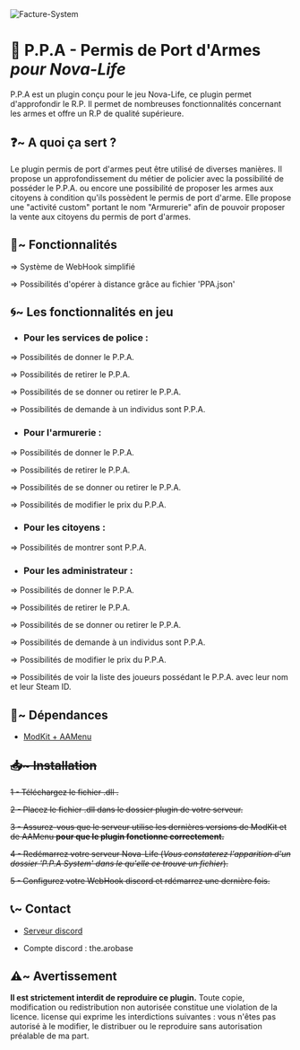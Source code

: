 <img src="https://i.ibb.co/VcDfYNgG/Facture-System.png" alt="Facture-System" border="0">

<h1>🔫 P.P.A - Permis de Port d'Armes <em>pour Nova-Life</em></h1>

P.P.A est un plugin conçu pour le jeu Nova-Life, ce plugin permet d'approfondir le R.P. Il permet de nombreuses fonctionnalités concernant les armes et offre un R.P de qualité supérieure.

<h2>❓~ A quoi ça sert ?</h2>

Le plugin permis de port d'armes peut être utilisé de diverses manières. Il propose un approfondissement du métier de policier avec la possibilité de posséder le P.P.A. ou encore une possibilité de proposer les armes aux citoyens à condition qu'ils possèdent le permis de port d'arme. Elle propose une "activité custom" portant le nom "Armurerie" afin de pouvoir proposer la vente aux citoyens du permis de port d'armes.

<h2>📲~ Fonctionnalités</h2>

=> Système de WebHook simplifié

=> Possibilités d'opérer à distance grâce au fichier 'PPA.json'

<h2>🌀~ Les fonctionnalités en jeu</h2>

- <h3>Pour les services de police : </h3>

=> Possibilités de donner le P.P.A.

=> Possibilités de retirer le P.P.A.

=> Possibilités de se donner ou retirer le P.P.A.

=> Possibilités de demande à un individus sont P.P.A. 

- <h3>Pour l'armurerie : </h3>

=> Possibilités de donner le P.P.A.

=> Possibilités de retirer le P.P.A.

=> Possibilités de se donner ou retirer le P.P.A.

=> Possibilités de modifier le prix du P.P.A.

- <h3>Pour les citoyens : </h3>

=> Possibilités de montrer sont P.P.A.

- <h3>Pour les administrateur : </h3>

=> Possibilités de donner le P.P.A.

=> Possibilités de retirer le P.P.A.

=> Possibilités de se donner ou retirer le P.P.A.

=> Possibilités de demande à un individus sont P.P.A.

=> Possibilités de modifier le prix du P.P.A.

=> Possibilités de voir la liste des joueurs possédant le P.P.A. avec leur nom et leur Steam ID. <br>

<h2>🔗~ Dépendances</h2>

- <a href="https://github.com/emilenkz/NovaLife_ModKit-Releases/releases/tag/v2.3">ModKit + AAMenu</a>

<s><h2>📥~ Installation</h2>

1 - Téléchargez le fichier .dll .

2 - Placez le fichier .dll dans le dossier plugin de votre serveur.

3 - Assurez-vous que le serveur utilise les dernières versions de ModKit et de AAMenu **pour que le plugin fonctionne correctement.**

4 - Redémarrez votre serveur Nova-Life (*Vous constaterez l'apparition d'un dossier 'P.P.A System' dans le qu'elle ce trouve un fichier*).

5 - Configurez votre WebHook discord et rdémarrez une dernière fois.</s>

<h2>📞~ Contact</h2>

- <a href="https://discord.gg/SDrx8r9D9U">Serveur discord</a>

- Compte discord : the.arobase

<h2>⚠️~ Avertissement</h2>

**Il est strictement interdit de reproduire ce plugin.** Toute copie, modification ou redistribution non autorisée constitue une violation de la licence. license qui exprime les interdictions suivantes : vous n'êtes pas autorisé à le modifier, le distribuer ou le reproduire sans autorisation préalable de ma part.
